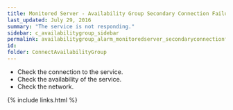 ```yaml
---
title: ﻿Monitored Server - Availability Group Secondary Connection Failure Alarm
last_updated: July 29, 2016
summary: "The service is not responding."
sidebar: c_availabilitygroup_sidebar
permalink: availabilitygroup_alarm_monitoredserver_secondaryconnectionfailure.html
id:
folder: ConnectAvailabilityGroup
---
```



* Check the connection to the service.
* Check the availability of the service.
* Check the network.


{% include links.html %}
